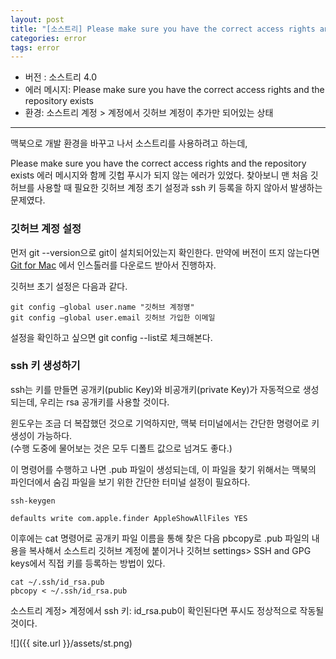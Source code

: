 ```yaml
---
layout: post
title: "[소스트리] Please make sure you have the correct access rights and the repository exists 에러 해결" 
categories: error
tags: error
---
```


-   버전 : 소스트리 4.0
-   에러 메시지: Please make sure you have the correct access rights and the repository exists
-   환경: 소스트리 계정 > 계정에서 깃허브 계정이 추가만 되어있는 상태

---

맥북으로 개발 환경을 바꾸고 나서 소스트리를 사용하려고 하는데,

Please make sure you have the correct access rights and the repository exists 에러 메시지와 함께 깃헙 푸시가 되지 않는 에러가 있었다. 찾아보니 맨 처음 깃허브를 사용할 때 필요한 깃허브 계정 초기 설정과 ssh 키 등록을 하지 않아서 발생하는 문제였다.  
  

### 깃허브 계정 설정

먼저 git --version으로 git이 설치되어있는지 확인한다. 만약에 버전이 뜨지 않는다면 [Git for Mac](https://git-scm.com/download/mac) 에서 인스톨러를 다운로드 받아서 진행하자.

깃허브 초기 설정은 다음과 같다.

```
git config —global user.name "깃허브 계정명"
git config —global user.email 깃허브 가입한 이메일

```

설정을 확인하고 싶으면 git config --list로 체크해본다.  
  
  
  

### ssh 키 생성하기

ssh는 키를 만들면 공개키(public Key)와 비공개키(private Key)가 자동적으로 생성되는데, 우리는 rsa 공개키를 사용할 것이다.

윈도우는 조금 더 복잡했던 것으로 기억하지만, 맥북 터미널에서는 간단한 명령어로 키 생성이 가능하다.  
(수행 도중에 물어보는 것은 모두 디폴트 값으로 넘겨도 좋다.)

이 명령어를 수행하고 나면 .pub 파일이 생성되는데, 이 파일을 찾기 위해서는 맥북의 파인더에서 숨김 파일을 보기 위한 간단한 터미널 설정이 필요하다.

```
ssh-keygen

defaults write com.apple.finder AppleShowAllFiles YES
```

이후에는 cat 명령어로 공개키 파일 이름을 통해 찾은 다음 pbcopy로 .pub 파일의 내용을 복사해서 소스트리 깃허브 계정에 붙이거나 깃허브 settings> SSH and GPG keys에서 직접 키를 등록하는 방법이 있다.

```
cat ~/.ssh/id_rsa.pub
pbcopy < ~/.ssh/id_rsa.pub
```

  
  
소스트리 계정> 계정에서 ssh 키: id\_rsa.pub이 확인된다면 푸시도 정상적으로 작동될 것이다.

![]({{ site.url }}/assets/st.png)
